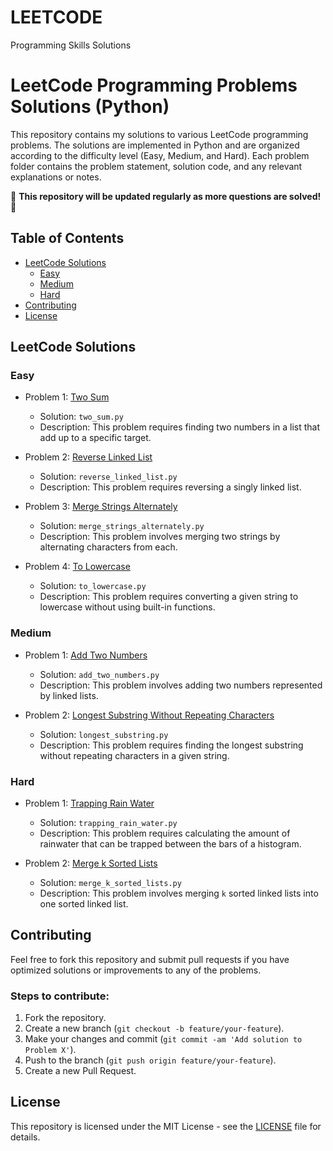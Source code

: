 # LEETCODE
Programming Skills Solutions 
# LeetCode Programming Problems Solutions (Python)

This repository contains my solutions to various LeetCode programming problems. The solutions are implemented in Python and are organized according to the difficulty level (Easy, Medium, and Hard). Each problem folder contains the problem statement, solution code, and any relevant explanations or notes.

🔹 **This repository will be updated regularly as more questions are solved!** 🔹

## Table of Contents
- [LeetCode Solutions](#leetcode-solutions)
  - [Easy](#easy)
  - [Medium](#medium)
  - [Hard](#hard)
- [Contributing](#contributing)
- [License](#license)

## LeetCode Solutions

### Easy
- Problem 1: [Two Sum](https://leetcode.com/problems/two-sum/)
  - Solution: `two_sum.py`
  - Description: This problem requires finding two numbers in a list that add up to a specific target.

- Problem 2: [Reverse Linked List](https://leetcode.com/problems/reverse-linked-list/)
  - Solution: `reverse_linked_list.py`
  - Description: This problem requires reversing a singly linked list.

- Problem 3: [Merge Strings Alternately](https://leetcode.com/problems/merge-strings-alternately/)
  - Solution: `merge_strings_alternately.py`
  - Description: This problem involves merging two strings by alternating characters from each.

- Problem 4: [To Lowercase](https://leetcode.com/problems/to-lower-case/)
  - Solution: `to_lowercase.py`
  - Description: This problem requires converting a given string to lowercase without using built-in functions.

### Medium
- Problem 1: [Add Two Numbers](https://leetcode.com/problems/add-two-numbers/)
  - Solution: `add_two_numbers.py`
  - Description: This problem involves adding two numbers represented by linked lists.

- Problem 2: [Longest Substring Without Repeating Characters](https://leetcode.com/problems/longest-substring-without-repeating-characters/)
  - Solution: `longest_substring.py`
  - Description: This problem requires finding the longest substring without repeating characters in a given string.

### Hard
- Problem 1: [Trapping Rain Water](https://leetcode.com/problems/trapping-rain-water/)
  - Solution: `trapping_rain_water.py`
  - Description: This problem requires calculating the amount of rainwater that can be trapped between the bars of a histogram.

- Problem 2: [Merge k Sorted Lists](https://leetcode.com/problems/merge-k-sorted-lists/)
  - Solution: `merge_k_sorted_lists.py`
  - Description: This problem involves merging `k` sorted linked lists into one sorted linked list.

## Contributing

Feel free to fork this repository and submit pull requests if you have optimized solutions or improvements to any of the problems.

### Steps to contribute:
1. Fork the repository.
2. Create a new branch (`git checkout -b feature/your-feature`).
3. Make your changes and commit (`git commit -am 'Add solution to Problem X'`).
4. Push to the branch (`git push origin feature/your-feature`).
5. Create a new Pull Request.

## License

This repository is licensed under the MIT License - see the [LICENSE](LICENSE) file for details.
